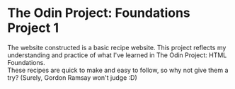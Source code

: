 # The Odin Project: Foundations Project 1
The website constructed is a basic recipe website. This project reflects my understanding and practice of what I've learned in The Odin Project: HTML Foundations. <br>
These recipes are quick to make and easy to follow, so why not give them a try? (Surely, Gordon Ramsay won't judge :D)
